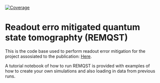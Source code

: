 [![Coverage](https://img.shields.io/endpoint?url=https://gist.githubusercontent.com/AasenAdrian/1630af77fa37e577f73714c0bddb36594/raw/covbadge.json)](https://img.shields.io/endpoint?url=https://gist.githubusercontent.com/AasenAdrian/1630af77fa37e577f73714c0bddb36594/raw/covbadge.json)
# Readout erro mitigated quantum state tomographty (REMQST)
This is the code base used to perform readout error mitigation for the project assosiated to the publication: [Here](https://arxiv.org/abs/2312.04211).

A tutorial notebook of how to run REMQST is provided with examples of how to create your own simulations and also loading in data from previous runs.  
